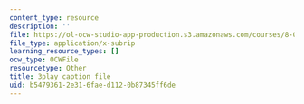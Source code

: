 ```yaml
---
content_type: resource
description: ''
file: https://ol-ocw-studio-app-production.s3.amazonaws.com/courses/8-01sc-classical-mechanics-fall-2016/b54793612e316faed1120b87345ff6de_W1lxlbJ0BZU.srt
file_type: application/x-subrip
learning_resource_types: []
ocw_type: OCWFile
resourcetype: Other
title: 3play caption file
uid: b5479361-2e31-6fae-d112-0b87345ff6de
---
```

